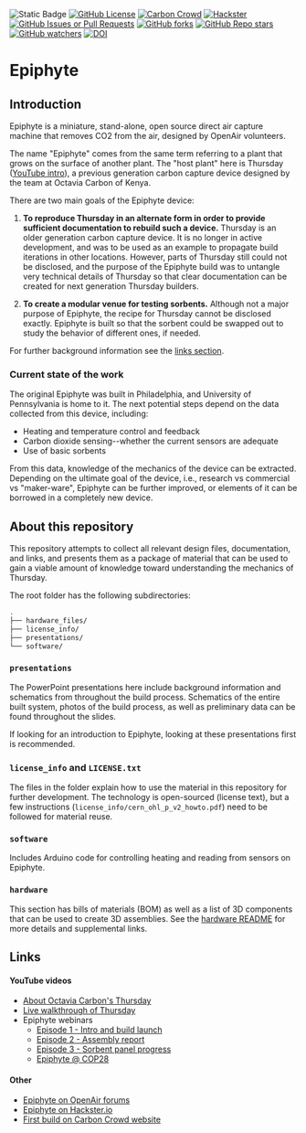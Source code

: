 ![Static Badge](https://img.shields.io/badge/Version-0.1-8001AA?style=flat)
[![GitHub License](https://img.shields.io/github/license/openair-collective/openair-epiphyte)](LICENSE.txt)
[![Carbon Crowd](https://img.shields.io/badge/Website-Carbon%20Crowd-FBE80A)](https://carboncrowd.cc/)
[![Hackster](https://img.shields.io/badge/Website-Hackster-2E9FE6)](https://www.hackster.io/epiphyte/epiphyte-open-direct-air-capture-d55a9e)
[![GitHub Issues or Pull Requests](https://img.shields.io/github/issues/openair-collective/openair-epiphyte)](https://github.com/openair-collective/openair-epiphyte/issues)
[![GitHub forks](https://img.shields.io/github/forks/openair-collective/openair-epiphyte?style=flat)](https://github.com/openair-collective/openair-epiphyte/forks)
[![GitHub Repo stars](https://img.shields.io/github/stars/openair-collective/openair-epiphyte?style=flat&color=8001AA)](https://github.com/openair-collective/openair-epiphyte/stargazers)
[![GitHub watchers](https://img.shields.io/github/watchers/openair-collective/openair-epiphyte?style=flat&color=0CBAEC)](https://github.com/openair-collective/openair-epiphyte/watchers)
[![DOI](https://zenodo.org/badge/DOI/10.5281/zenodo.13147932.svg)](https://doi.org/10.5281/zenodo.13147932)

# Epiphyte

## Introduction

Epiphyte is a miniature, stand-alone, open source direct air capture machine that removes CO2 from the air, designed by OpenAir volunteers.

The name "Epiphyte" comes from the same term referring to a plant that grows on the surface of another plant. The "host plant" here is Thursday ([YouTube intro](https://www.youtube.com/watch?v=E_M0lsxscfE)), a previous generation carbon capture device designed by the team at Octavia Carbon of Kenya.

There are two main goals of the Epiphyte device:

1. __To reproduce Thursday in an alternate form in order to provide sufficient documentation to rebuild such a device.__ Thursday is an older generation carbon capture device. It is no longer in active development, and was to be used as an example to propagate build iterations in other locations. However, parts of Thursday still could not be disclosed, and the purpose of the Epiphyte build was to untangle very technical details of Thursday so that clear documentation can be created for next generation Thursday builders.

1. __To create a modular venue for testing sorbents.__ Although not a major purpose of Epiphyte, the recipe for Thursday cannot be disclosed exactly. Epiphyte is built so that the sorbent could be swapped out to study the behavior of different ones, if needed.

For further background information see the [links section](#links).

### Current state of the work

The original Epiphyte was built in Philadelphia, and University of Pennsylvania is home to it. The next potential steps depend on the data collected from this device, including:
- Heating and temperature control and feedback
- Carbon dioxide sensing--whether the current sensors are adequate
- Use of basic sorbents

From this data, knowledge of the mechanics of the device can be extracted. Depending on the ultimate goal of the device, i.e., research vs commercial vs "maker-ware", Epiphyte can be further improved, or elements of it can be borrowed in a completely new device.

## About this repository

This repository attempts to collect all relevant design files, documentation, and links, and presents them as a package of material that can be used to gain a viable amount of knowledge toward understanding the mechanics of Thursday.

The root folder has the following subdirectories:

```sh
.
├── hardware_files/
├── license_info/
├── presentations/
└── software/
```

### `presentations`

The PowerPoint presentations here include background information and schematics from throughout the build process. Schematics of the entire built system, photos of the build process, as well as preliminary data can be found throughout the slides.

If looking for an introduction to Epiphyte, looking at these presentations first is recommended.

### `license_info` and `LICENSE.txt`

The files in the folder explain how to use the material in this repository for further development. The technology is open-sourced (license text), but a few instructions (`license_info/cern_ohl_p_v2_howto.pdf`) need to be followed for material reuse.

### `software`

Includes Arduino code for controlling heating and reading from sensors on Epiphyte.

### `hardware`

This section has bills of materials (BOM) as well as a list of 3D components that can be used to create 3D assemblies. See the [hardware README](hardware_files/README.md) for more details and supplemental links.


## Links

#### YouTube videos

- [About Octavia Carbon's Thursday](https://www.youtube.com/watch?v=E_M0lsxscfE)
- [Live walkthrough of Thursday](https://www.youtube.com/watch?v=BNXJqeISVzQ)
- Epiphyte webinars
    - [Episode 1 - Intro and build launch](https://www.youtube.com/watch?v=B53BWDbAE4Q)
    - [Episode 2 - Assembly report](https://www.youtube.com/watch?v=-oX7TFdO3ws)
    - [Episode 3 - Sorbent panel progress](https://www.youtube.com/watch?v=SeYeDm23_dI)
    - [Epiphyte @ COP28](https://www.youtube.com/watch?v=A-t8T-azwP8)

#### Other

- [Epiphyte on OpenAir forums](https://www.openairforum.org/c/rd/epiphyte/106)
- [Epiphyte on Hackster.io](https://www.hackster.io/epiphyte/epiphyte-open-direct-air-capture-d55a9e)
- [First build on Carbon Crowd website](https://carboncrowd.cc/builds/vvRHB4d3vJyN1Ihpj5yi) 
